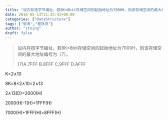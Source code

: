 ```yaml
---
title: "设内存按字节编址，若8K×8bit存储空间的起始地址为7000H，则该存储空间的最大地址编号为"
date: 2018-05-13T11:33:41+08:00
categories: ["DataStructure"]
tags: ["软考","程序员"]
author: "itning"
draft: false
---
```

> 设内存按字节编址，若8K×8bit存储空间的起始地址为7000H，则该存储空间的最大地址编号为（7）。
>
> (7)A.7FFF               B.8FFF              C.9FFF              D.AFFF
<!--more-->
K=2∧10 

8K=8×2∧10=2∧13 

2∧13(D)=2000(H) 

2000(H)-1(H)=1FFF(H) 

7000(H)+1FFF(H)=8FFF(H)  
